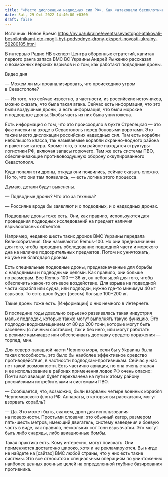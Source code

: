 ```yaml
---
title: "«Место дислокации надводных сил РФ». Как «атаковали беспилотниками» Севастополь и могли ли быть задействованы подводные дроны — интервью"
date: Sat, 29 Oct 2022 14:40:00 +0300
draft: false
---
```

Источник: Новое Время https://nv.ua/ukraine/events/sevastopol-atakovali-bespilotnikami-eto-mogli-byt-podvodnye-drony-ekspert-novosti-ukrainy-50280185.html


В интервью Радио НВ эксперт Центра оборонных стратегий, капитан первого ранга запаса ВМС ВС Украины Андрей Рыженко рассказал о возможных версиях взрывов и о том, как работают подводные дроны.

 Видео дня   

— Можем ли мы проанализировать, что происходило утром в Севастополе?

— Из того, что сейчас известно, в частности, из российских источников, можно сказать, что была такая атака. Сейчас есть информация, что это были воздушные дроны, а есть информация, что были морские и подводные дроны. Якобы часть из них была уничтожена.

Есть информация о том, что это происходило в бухте Стрелецкая — это фактически на входе в Севастополь перед боновыми воротами. Это также место дислокации российских надводных сил. Там есть корабли небольшого класса, так называемые корабли охранно-водного района и ракетные катера. Кроме того, в том районе находятся структуры логистики РФ, включая запасы горючего. Там же есть системы ПВО, обеспечивающие противовоздушную оборону оккупированного Севастополя.

Куда попали эти дроны, откуда они появились, сейчас сказать сложно. Но то, что они там появились, — есть логика этого процесса.

Думаю, детали будут выяснены.

— Подводные дроны? Что это за техника?

— Россияне вроде бы заявляют и о подводных, и о надводных дронах.

Подводные дроны тоже есть. Они, как правило, используются для проведения подводных исследований на предмет наличия взрывоопасных объектов.

Например, недавно шесть таких дронов ВМС Украины передала Великобритания. Они называются Remus-100. Но они предназначены для того, чтобы проводить обследование подводной части и морского дна на наличие подозрительных предметов. Потом их уничтожать, но уже не благодаря дронам.

Есть специальные подводные дроны, предназначенные для борьбы с надводными и подводными целями. Как правило, они больше по размерам. Вес Remus-100 — 36 кг, он небольшой для того, чтобы обеспечить какое-то огневое воздействие. Для взрыва на подводной части корабля или судна, или подлодки, нужно где-то минимум 40 кг взрывов. То есть дрон будет [весом] больше 100−200 кг.

Такие дроны тоже есть. [Информации] о них немного в Интернете.

В последние годы довольно серьезно развивалась такая индустрия малых подлодок, которые также могут выполнять такую функцию. Это подлодки водоизмещением от 80 до 200 тонн, которые могут быть заселены (с личным составом), так и без него, или могут работать в режиме камикадзе или обеспечивать доставку средств поражения — торпед, мин.

Для северо-западной части Черного моря, если бы у Украины была такая способность, это было бы наиболее эффективное средство противодействия, в частности подлодкам-противникам. Сейчас у нас нет такой возможности. Есть частично авиация, но она очень старая и ее использование в районах применения лодок РФ очень опасно: Почти вся авиация будет перехвачена на пути к этому району российскими истребителями и системами ПВО.

— Сообщается, что, возможно, были взорваны четыре военных корабля Черноморского флота РФ. Аппараты, о которых вы рассказали, могут взорвать корабль?

— Да. Это может быть, скажем, дрон для использования на поверхности. Простыми словами: это обычный катер, размером пять-шесть метров, имеющий двигатель, систему наведения и боевую часть в виде, как правило, нескольких сот тонн взрывчатки. Это могут быть либо снаряды, либо авиационные бомбы.

Такая практика есть. Кому интересно, могут поискать. Они применяются достаточно широко, хотя и не рекламируются. Вы нигде не найдете на [сайтах] ВМС любой страны, что у них есть такие системы. Это все относится к специальным операциям по уничтожению наиболее ценных военных целей на определенной глубине базирования противника.

